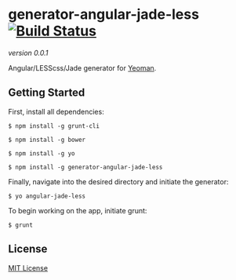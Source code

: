 # generator-angular-jade-less [![Build Status](https://secure.travis-ci.org/therebelrobot/generator-ng-jade-less.png?branch=master)](https://travis-ci.org/therebelrobot/generator-ng-jade-less)

*version 0.0.1*

Angular/LESScss/Jade generator for [Yeoman](http://yeoman.io).

## Getting Started

First, install all dependencies:

```
$ npm install -g grunt-cli

$ npm install -g bower

$ npm install -g yo

$ npm install -g generator-angular-jade-less
```

Finally, navigate into the desired directory and initiate the generator:

```
$ yo angular-jade-less

```

To begin working on the app, initiate grunt:

```
$ grunt

```


## License

[MIT License](http://en.wikipedia.org/wiki/MIT_License)
